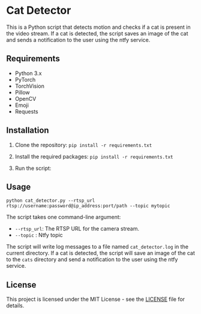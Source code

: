 # Cat Detector

This is a Python script that detects motion and checks if a cat is present in the video stream. If a cat is detected, the script saves an image of the cat and sends a notification to the user using the ntfy service.

## Requirements

- Python 3.x
- PyTorch
- TorchVision
- Pillow
- OpenCV
- Emoji
- Requests

## Installation

1. Clone the repository:
`pip install -r requirements.txt`

2. Install the required packages:
`pip install -r requirements.txt`

3. Run the script:
## Usage
`python cat_detector.py --rtsp_url rtsp://username:password@ip_address:port/path --topic mytopic`

The script takes one command-line argument:

- `--rtsp_url`: The RTSP URL for the camera stream.
- `--topic` : Ntfy topic

The script will write log messages to a file named `cat_detector.log` in the current directory. If a cat is detected, the script will save an image of the cat to the `cats` directory and send a notification to the user using the ntfy service.

## License

This project is licensed under the MIT License - see the [LICENSE](LICENSE) file for details.